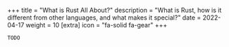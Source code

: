 +++
title = "What is Rust All About?"
description = "What is Rust, how is it different from other languages, and what makes it special?"
date = 2022-04-17
weight = 10
[extra]
icon = "fa-solid fa-gear"
+++

`TODO`